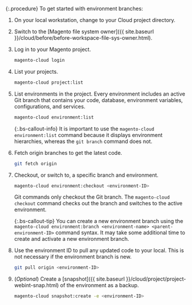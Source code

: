 {:.procedure}
To get started with environment branches:

1. On your local workstation, change to your Cloud project directory.

1. Switch to the [Magento file system owner]({{ site.baseurl }}/cloud/before/before-workspace-file-sys-owner.html).

1. Log in to your Magento project.

   ```bash
   magento-cloud login
   ```

1. List your projects.

   ```bash
   magento-cloud project:list
   ```

1. List environments in the project. Every environment includes an active Git branch that contains your code, database, environment variables, configurations, and services.

   ```bash
   magento-cloud environment:list
   ```

   {:.bs-callout-info}
   It is important to use the `magento-cloud environment:list` command because it displays environment hierarchies, whereas the `git branch` command does not.

1. Fetch origin branches to get the latest code.

   ```bash
   git fetch origin
   ```

1. Checkout, or switch to, a specific branch and environment.

   ```bash
   magento-cloud environment:checkout <environment-ID>
   ```

   Git commands only checkout the Git branch. The `magento-cloud checkout` command checks out the branch and switches to the active environment.

   {:.bs-callout-tip}
   You can create a new environment branch using the `magento-cloud environment:branch <environment-name> <parent-environment-ID>` command syntax. It may take some additional time to create and activate a new environment branch.

1. Use the environment ID to pull any updated code to your local. This is not necessary if the environment branch is new.

   ```bash
   git pull origin <environment-ID>
   ```

1. (_Optional_) Create a [snapshot]({{ site.baseurl }}/cloud/project/project-webint-snap.html) of the environment as a backup.

   ```bash
   magento-cloud snapshot:create -e <environment-ID>
   ```
